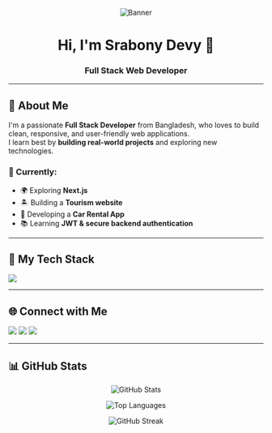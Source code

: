 <!-- Banner Image -->
<p align="center">
  <img src="https://i.postimg.cc/bYVGjvPg/Black-And-Grey-Professional-Technology-Linked-In-Banner.png" alt="Banner" />
</p>

<h1 align="center">Hi, I'm Srabony Devy 👋</h1>
<h3 align="center">Full Stack Web Developer</h3>

---

## 🧕 About Me

I'm a passionate **Full Stack Developer** from Bangladesh, who loves to build clean, responsive, and user-friendly web applications.  
I learn best by **building real-world projects** and exploring new technologies.

### 🔭 Currently:
- 🌍 Exploring **Next.js**
- 🏝️ Building a **Tourism website**
- 🚗 Developing a **Car Rental App**
- 📚 Learning **JWT & secure backend authentication**

---

## 🚀 My Tech Stack

<p align="left">
  <img src="https://skillicons.dev/icons?i=html,css,tailwind,js,react,nextjs,nodejs,express,mongodb,firebase,git,github,vscode" />
</p>

---

## 🌐 Connect with Me

<p align="left">
  <a href="mailto:youremail@example.com" target="_blank"><img src="https://img.shields.io/badge/Gmail-D14836?style=for-the-badge&logo=gmail&logoColor=white" /></a>
  <a href="https://www.linkedin.com/in/yourprofile" target="_blank"><img src="https://img.shields.io/badge/LinkedIn-blue?style=for-the-badge&logo=linkedin&logoColor=white" /></a>
  <a href="https://github.com/srabonydevy" target="_blank"><img src="https://img.shields.io/badge/GitHub-181717?style=for-the-badge&logo=github&logoColor=white" /></a>
</p>

---

## 📊 GitHub Stats

<p align="center">
  <img src="https://github-readme-stats.vercel.app/api?username=srabonydevy&show_icons=true&theme=tokyonight" alt="GitHub Stats" />
</p>

<p align="center">
  <img src="https://github-readme-stats.vercel.app/api/top-langs/?username=srabonydevy&layout=compact&theme=tokyonight" alt="Top Languages" />
</p>

<p align="center">
  <img src="https://github-readme-streak-stats.herokuapp.com/?user=srabonydevy&theme=tokyonight" alt="GitHub Streak" />
</p>


